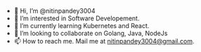 - 👋 Hi, I’m @nitinpandey3004
- 👀 I’m interested in Software Developement.
- 🌱 I’m currently learning Kubernetes and React.
- 💞️ I’m looking to collaborate on Golang, Java, NodeJs
- 📫 How to reach me. Mail me at nitinpandey3004@gmail.com.

<!---
nitinpandey3004/nitinpandey3004 is a ✨ special ✨ repository because its `README.md` (this file) appears on your GitHub profile.
You can click the Preview link to take a look at your changes.
--->
